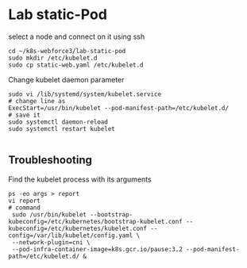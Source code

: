 # Lab static-Pod

select a node and connect on it using ssh
```shell
cd ~/k8s-webforce3/lab-static-pod
sudo mkdir /etc/kubelet.d
sudo cp static-web.yaml /etc/kubelet.d
```
Change kubelet daemon parameter
```shell
sudo vi /lib/systemd/system/kubelet.service 
# change line as
ExecStart=/usr/bin/kubelet --pod-manifest-path=/etc/kubelet.d/
# save it 
sudo systemctl daemon-reload
sudo systemctl restart kubelet


```
## Troubleshooting 
Find the kubelet process with its arguments
```shell
ps -eo args > report 
vi report
# command
 sudo /usr/bin/kubelet --bootstrap-kubeconfig=/etc/kubernetes/bootstrap-kubelet.conf --kubeconfig=/etc/kubernetes/kubelet.conf --config=/var/lib/kubelet/config.yaml \ 
 --network-plugin=cni \
 --pod-infra-container-image=k8s.gcr.io/pause:3.2 --pod-manifest-path=/etc/kubelet.d/ &
```


